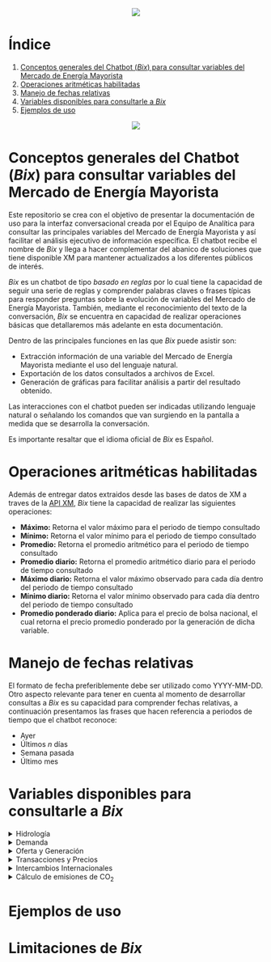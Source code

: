
<p align="center"> 
<img src="https://user-images.githubusercontent.com/69567089/132707858-021aeaf4-8cf9-44e9-b4d3-0350b60418de.png">
</p> 


# Índice
1. [Conceptos generales del Chatbot (_Bix_) para consultar variables del Mercado de Energía Mayorista](#section1)
2. [Operaciones aritméticas habilitadas](#section2)
4. [Manejo de fechas relativas](#section3)
5. [Variables disponibles para consultarle a _Bix_](#section4)
6. [Ejemplos de uso](#section5)


<p align="center"> 
<img src="https://user-images.githubusercontent.com/69567089/134450647-54c1e086-7069-4b6f-8cb3-8e79018fb882.png">
</p> 

<a id='section1'></a>
# Conceptos generales del Chatbot (_Bix_) para consultar variables del Mercado de Energía Mayorista
Este repositorio se crea con el objetivo de presentar la documentación de uso para la interfaz conversacional creada por el Equipo de Analítica para consultar las principales variables del Mercado de Energía Mayorista y así facilitar el análisis ejecutivo de información específica. El chatbot recibe el nombre de _Bix_ y llega a hacer complementar del abanico de soluciones que tiene disponible XM para mantener actualizados a los diferentes públicos de interés. 

_Bix_ es un chatbot de tipo _basado en reglas_ por lo cual tiene la capacidad de seguir una serie de reglas y comprender palabras claves o frases típicas para responder preguntas sobre la evolución de variables del Mercado de Energía Mayorista. También, mediante el reconocimiento del texto de la conversación, _Bix_ se encuentra en capacidad de realizar operaciones básicas que detallaremos más adelante en esta documentación.

Dentro de las principales funciones en las que _Bix_ puede asistir son:

* Extracción información de una variable del Mercado de Energía Mayorista mediante el uso del lenguaje natural.
* Exportación de los datos consultados a archivos de Excel.
* Generación de gráficas para facilitar análisis a partir del resultado obtenido.

Las interacciones con el chatbot pueden ser indicadas utilizando lenguaje natural o señalando los comandos que van surgiendo en la pantalla a medida que se desarrolla la conversación.

Es importante resaltar que el idioma oficial de _Bix_ es Español.

<a id='section2'></a>
# Operaciones aritméticas habilitadas

Además de entregar datos extraidos desde las bases de datos de XM a traves de la [API XM](https://github.com/EquipoAnaliticaXM/API_XM), _Bix_ tiene la capacidad de realizar las siguientes operaciones:

* **Máximo:** Retorna el valor máximo para el periodo de tiempo consultado
* **Mínimo:** Retorna el valor mínimo para el periodo de tiempo consultado
* **Promedio:** Retorna el promedio aritmético para el periodo de tiempo consultado
* **Promedio diario:** Retorna el promedio aritmético diario para el periodo de tiempo consultado
* **Máximo diario:** Retorna el valor máximo observado para cada día dentro del periodo de tiempo consultado
* **Mínimo diario:** Retorna el valor mínimo observado para cada día dentro del periodo de tiempo consultado
* **Promedio ponderado diario:** Aplica para el precio de bolsa nacional, el cual retorna el precio promedio ponderado por la generación de dicha variable.

<a id='section3'></a>
# Manejo de fechas relativas

El formato de fecha preferiblemente debe ser utilizado como YYYY-MM-DD. Otro aspecto relevante para tener en cuenta al momento de desarrollar consultas a _Bix_ es su capacidad para comprender fechas relativas, a continuación presentamos las frases que hacen referencia a periodos de tiempo que el chatbot reconoce:

* Ayer
* Últimos _n_ días
* Semana pasada
* Último mes

<a id='section4'></a>
# Variables disponibles para consultarle a _Bix_

<details>
<summary>Hidrología</summary>
<ul>
<li>Aporte hídricos en energía</li> 
  <i>Opciones de consulta por:</i> 
  <ul><li>[x] Sistema </li><li>[x] Río</li></ul>
<li>Capacidad Útil energía por embalse</li>
<li>Media Histórica por Rio</li>
<li>Volumen Útil</li>
</ul>
</details>

<details>
<summary>Demanda</summary>
<ul>
<li>Demanda Comercial</li>
<li>Demanda Comercial No Regulada</li>
<li>Demanda Comercial Regulada</li>
<li>Demanda del SIN</li>
</ul>
</details>

<details>
<summary>Oferta y Generación</summary>
<ul>
<li>Capacidad Efectiva Neta por recurso</li>
<li>Consumo combustible por recurso</li>
<li>Disponibilidad Real</li>
<li>Generación Fuera de Mérito</li>
<li>Generación Programada Redespacho</li>
<li>Generación Real</li>
</ul>
</details>

<details>
<summary>Transacciones y Precios</summary>
<ul>
<li>DDV Contratada</li>
<li>Desviaciones al programa de generación</li>
<li>MC</li>
<li>Obligaciones de Energía Firme</li>
<li>Precio de Bolsa Nacional</li>
<li>Precio de Escasez de Activación</li>
<li>Precio de Oferta del Despacho</li>
<li>Precio Promedio Contratos No Regulados </li>
<li>Precio Promedio Contratos Regulados    </li>
<li>Remuneración Real Individual Diaria del Cargo por Confiabilidad</li>
<li>Restricciones Aliviadas</li>
</ul>
</details>

<details>
<summary>Intercambios Internacionales</summary>
<ul>
<li> Importaciones en Energía </li>
<li> Exportaciones en Energía </li> 
</ul>
</details>

<details>
<summary>Cálculo de emisiones de CO<sub>2</sub></summary>
<ul>
<li> Emisiones de CO<sub>2</sub>eq </li>
</ul>
</details>

<a id='section5'></a>
# Ejemplos de uso


<a id='section6'></a>
# Limitaciones de _Bix_


